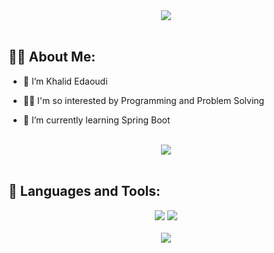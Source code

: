 
<div align="center">
    <img src="https://readme-typing-svg.herokuapp.com/?font=Righteous&size=35&center=true&vCenter=true&width=500&height=70&duration=4000&lines=Hi+There!+👋;+I'm+Khalid+Edaoudi!+😎;" />
</div>

<br>

## 🙋‍♂️ About Me:

- 🔭 I’m Khalid Edaoudi

- 👨‍💻 I'm so interested by Programming and Problem Solving 

- 🌱 I’m currently learning Spring Boot

<br>
<div align="center">
    <img src="https://user-images.githubusercontent.com/73097560/115834477-dbab4500-a447-11eb-908a-139a6edaec5c.gif" />
</div>
<br>

## 🚀 Languages and Tools:
<div align="center">
    <img src="https://skillicons.dev/icons?i=php,mysql,cpp,java,spring boot, sql server" />
    <img src="https://skillicons.dev/icons?i=github,git,vscode,tailwind,eclipse,javascript,react,postman" /><br>
</div>

<br>
<div align="center">
    <img src="https://user-images.githubusercontent.com/73097560/115834477-dbab4500-a447-11eb-908a-139a6edaec5c.gif" />
</div>
<br>

<br/>
